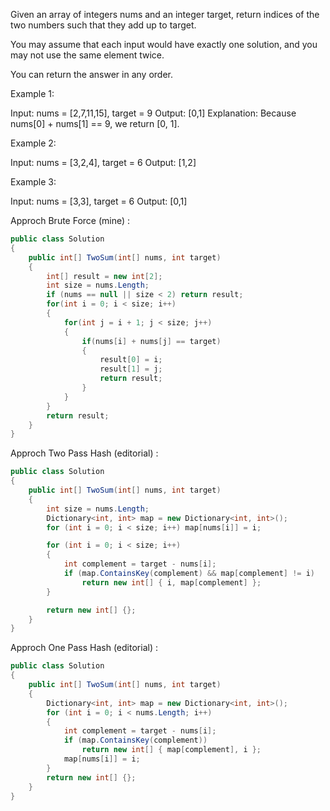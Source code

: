 Given an array of integers nums and an integer target, return indices of the two numbers such that they add up to target.

You may assume that each input would have exactly one solution, and you may not use the same element twice.

You can return the answer in any order.

 

Example 1:

Input: nums = [2,7,11,15], target = 9
Output: [0,1]
Explanation: Because nums[0] + nums[1] == 9, we return [0, 1].


Example 2:

Input: nums = [3,2,4], target = 6
Output: [1,2]


Example 3:

Input: nums = [3,3], target = 6
Output: [0,1]
 


Approch Brute Force (mine) :


```cs
public class Solution
{
    public int[] TwoSum(int[] nums, int target)
    {
        int[] result = new int[2];
        int size = nums.Length;
        if (nums == null || size < 2) return result;
        for(int i = 0; i < size; i++)
        {
            for(int j = i + 1; j < size; j++)
            {
                if(nums[i] + nums[j] == target)
                {
                    result[0] = i;
                    result[1] = j;
                    return result;
                }
            }
        }
        return result;
    }
}
```


Approch Two Pass Hash (editorial) :

```cs
public class Solution
{
    public int[] TwoSum(int[] nums, int target)
    {
        int size = nums.Length;
        Dictionary<int, int> map = new Dictionary<int, int>();
        for (int i = 0; i < size; i++) map[nums[i]] = i;

        for (int i = 0; i < size; i++)
        {
            int complement = target - nums[i];
            if (map.ContainsKey(complement) && map[complement] != i)
                return new int[] { i, map[complement] };
        }

        return new int[] {};
    }
}
```


Approch One Pass Hash (editorial) :
```cs
public class Solution
{
    public int[] TwoSum(int[] nums, int target)
    {
        Dictionary<int, int> map = new Dictionary<int, int>();
        for (int i = 0; i < nums.Length; i++)
        {
            int complement = target - nums[i];
            if (map.ContainsKey(complement))
                return new int[] { map[complement], i };
            map[nums[i]] = i;
        }
        return new int[] {};
    }
}
```

